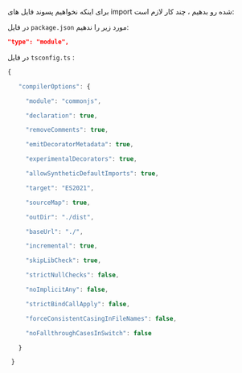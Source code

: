 برای اینکه نخواهیم پسوند فایل های import شده رو بدهیم ، چند کار لازم است:



در فایل `package.json` مورد زیر را ندهیم:

```json
"type": "module",
```

در فایل `tsconfig.ts` :

```ts
{

   "compilerOptions": {

     "module": "commonjs",

     "declaration": true,

     "removeComments": true,

     "emitDecoratorMetadata": true,

     "experimentalDecorators": true,

     "allowSyntheticDefaultImports": true,

     "target": "ES2021",

     "sourceMap": true,

     "outDir": "./dist",

     "baseUrl": "./",

     "incremental": true,

     "skipLibCheck": true,

     "strictNullChecks": false,

     "noImplicitAny": false,

     "strictBindCallApply": false,

     "forceConsistentCasingInFileNames": false,

     "noFallthroughCasesInSwitch": false

   }

 }
```

